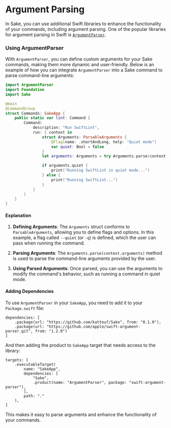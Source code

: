 # Argument Parsing

In Sake, you can use additional Swift libraries to enhance the functionality of your commands, including argument parsing. One of the popular libraries for argument parsing in Swift is [`ArgumentParser`](https://github.com/apple/swift-argument-parser).

### Using ArgumentParser

With `ArgumentParser`, you can define custom arguments for your Sake commands, making them more dynamic and user-friendly. Below is an example of how you can integrate `ArgumentParser` into a Sake command to parse command-line arguments:

```swift {12-16}
import ArgumentParser
import Foundation
import Sake

@main
@CommandGroup
struct Commands: SakeApp {
    public static var lint: Command {
        Command(
            description: "Run SwiftLint",
            run: { context in
                struct Arguments: ParsableArguments {
                    @Flag(name: .shortAndLong, help: "Quiet mode")
                    var quiet: Bool = false
                }
                let arguments: Arguments = try Arguments.parse(context.arguments)

                if arguments.quiet {
                    print("Running SwiftLint in quiet mode...")
                } else {
                    print("Running SwiftLint...")
                }
            }
        )
    }
}
```

#### Explanation

1. **Defining Arguments**: The `Arguments` struct conforms to `ParsableArguments`, allowing you to define flags and options. In this example, a flag called `--quiet` (or `-q`) is defined, which the user can pass when running the command.

2. **Parsing Arguments**: The `Arguments.parse(context.arguments)` method is used to parse the command-line arguments provided by the user.

3. **Using Parsed Arguments**: Once parsed, you can use the arguments to modify the command's behavior, such as running a command in quiet mode.

#### Adding Dependencies

To use `ArgumentParser` in your `SakeApp`, you need to add it to your `Package.swift` file:

```swift{3}
dependencies: [
    .package(url: "https://github.com/kattouf/Sake", from: "0.1.0"),
    .package(url: "https://github.com/apple/swift-argument-parser.git", from: "1.2.0")
]
```
And then adding the product to `SakeApp` target that needs access to the library:
```swift{6}
targets: [
    .executableTarget(
        name: "SakeApp",
        dependencies: [
            "Sake",
            .product(name: "ArgumentParser", package: "swift-argument-parser"),
        ],
        path: "."
    ),
]
```
This makes it easy to parse arguments and enhance the functionality of your commands.
